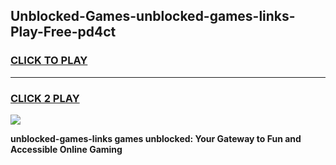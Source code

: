 
## Unblocked-Games-unblocked-games-links-Play-Free-pd4ct
<h3>
<a href="https://premium76.site?title=unblocked-games-links&ref=10A">CLICK TO PLAY</a></h3>
<hr>

<h3>
<a href="https://premium76.site?title=unblocked-games-links&ref=10A">CLICK 2 PLAY</a>
  
</h3>

<a href="https://premium76.site?title=unblocked-games-links&ref=10A"><img src="https://clearcache.store/games.png"></a>


**unblocked-games-links games unblocked: Your Gateway to Fun and Accessible Online Gaming**
